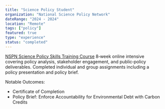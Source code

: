 ```yaml
---
title: "Science Policy Student"
organization: "National Science Policy Network"
dateRange: "2024 - 2024"
location: "Remote"
tags: ["policy"]
featured: true
type: "experience"
status: "completed"
---
```


[NSPN Science Policy Skills Training Course](https://www.scipolnetwork.org/scipolskillstraining) 8‑week online intensive covering policy analysis, stakeholder engagement, and public‑policy deliverables. Completed individual and group assignments including a policy presentation and policy brief.


Notable Outcomes:
- Certificate of Completion
- Policy Brief: Enforce Accountability for Environmental Debt with Carbon Credits